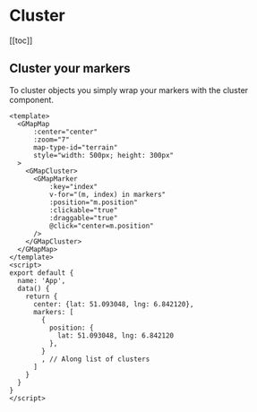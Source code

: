 # Cluster
[[toc]]
## Cluster your markers
To cluster objects you simply wrap your markers with the cluster component.


```vue
<template>
  <GMapMap
      :center="center"
      :zoom="7"
      map-type-id="terrain"
      style="width: 500px; height: 300px"
  >
    <GMapCluster>
      <GMapMarker
          :key="index"
          v-for="(m, index) in markers"
          :position="m.position"
          :clickable="true"
          :draggable="true"
          @click="center=m.position"
      />
    </GMapCluster>
  </GMapMap>
</template>
<script>
export default {
  name: 'App',
  data() {
    return {
      center: {lat: 51.093048, lng: 6.842120},
      markers: [
        {
          position: {
            lat: 51.093048, lng: 6.842120
          },
        }
        , // Along list of clusters
      ]
    }
  }
}
</script>
```

